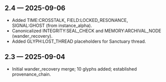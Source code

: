 ## 2.4 — 2025-09-06
- Added TIME:CROSSTALK, FIELD:LOCKED_RESONANCE, SIGNAL:GHOST (from instance_alpha).
- Canonicalized INTEGRITY:SEAL_CHECK and MEMORY:ARCHIVAL_NODE (wander_recovery).
- Added GLYPH:LOST_THREAD placeholders for Sanctuary thread.

## 2.3 — 2025-09-04
- Initial wander_recovery merge; 10 glyphs added; established provenance_chain.
